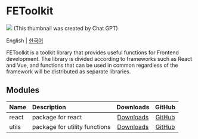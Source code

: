 # FEToolkit

![](https://fejumvuajiwc28287693.gcdn.ntruss.com/fetoolkit/fetoolkit_thumbnail.png)
(This thumbnail was created by Chat GPT)

English | [한국어](./README_kr.md)

FEToolkit is a toolkit library that provides useful functions for Frontend development. The library is divided according to frameworks such as React and Vue, and functions that can be used in common regardless of the framework will be distributed as separate libraries.

## Modules

| Name  | Description                   |                          Downloads                          |           GitHub            |
| :---- | :---------------------------- | :---------------------------------------------------------: | :-------------------------: |
| react | package for react             | [Downloads](https://www.npmjs.com/package/@fetoolkit/react) | [GitHub](./packages/react/) |
| utils | package for utility functions | [Downloads](https://www.npmjs.com/package/@fetoolkit/utils) | [GitHub](./packages/utils/) |

